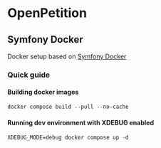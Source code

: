 # OpenPetition

## Symfony Docker

Docker setup based on [Symfony Docker](https://github.com/dunglas/symfony-docker)

### Quick guide

#### Building docker images

`docker compose build --pull --no-cache`

#### Running dev environment with XDEBUG enabled

`XDEBUG_MODE=debug docker compose up -d`
